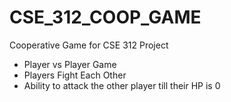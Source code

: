 # CSE_312_COOP_GAME
Cooperative Game for CSE 312 Project





- Player vs Player Game
- Players Fight Each Other
- Ability to attack the other player till their HP is 0


